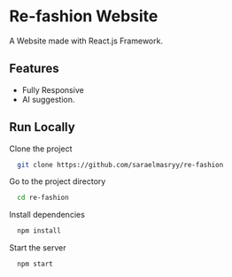 # Re-fashion Website

A Website made with React.js Framework.




## Features

- Fully Responsive
- AI suggestion.






## Run Locally

Clone the project

```bash
  git clone https://github.com/saraelmasryy/re-fashion
```

Go to the project directory

```bash
  cd re-fashion
```

Install dependencies

```bash
  npm install
```

Start the server

```bash
  npm start
```





